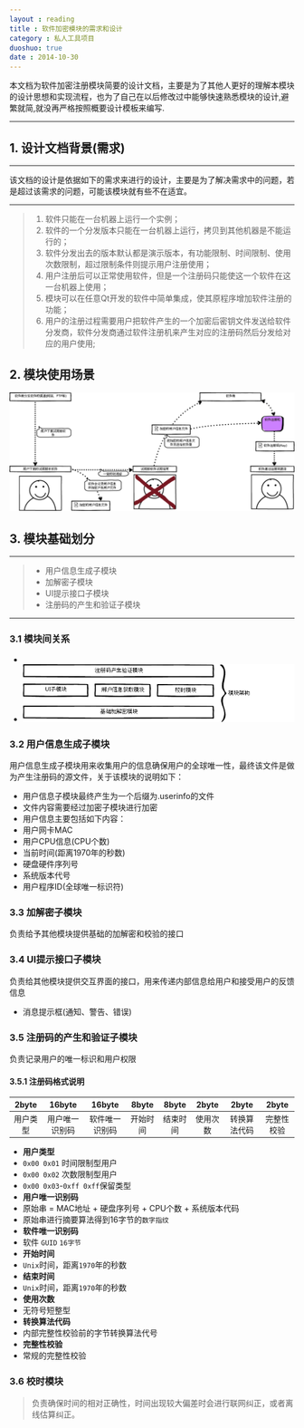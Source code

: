 ```yaml
---
layout : reading
title : 软件加密模块的需求和设计
category : 私人工具项目
duoshuo: true
date : 2014-10-30
---
```


<!-- more -->

>
本文档为软件加密注册模块简要的设计文档，主要是为了其他人更好的理解本模块的设计思想和实现流程，也为了自己在以后修改过中能够快速熟悉模块的设计,避繁就简,就没再严格按照概要设计模板来编写.


******

## 1. 设计文档背景(需求)

******
该文档的设计是依据如下的需求来进行的设计，主要是为了解决需求中的问题，若是超过该需求的问题，可能该模块就有些不在适宜。

******

> 1. 软件只能在一台机器上运行一个实例；
> 2. 软件的一个分发版本只能在一台机器上运行，拷贝到其他机器是不能运行的；
> 3. 软件分发出去的版本默认都是演示版本，有功能限制、时间限制、使用次数限制，超过限制条件则提示用户注册使用；
> 4. 用户注册后可以正常使用软件，但是一个注册码只能使这一个软件在这一台机器上使用；
> 5. 模块可以在任意Qt开发的软件中简单集成，使其原程序增加软件注册的功能；
> 6. 用户的注册过程需要用户把软件产生的一个加密后密钥文件发送给软件分发商，软件分发商通过软件注册机来产生对应的注册码然后分发给对应的用户使用;


## 2. 模块使用场景

![软件总体架构图](/res/img/blog/软件加密模块文档资源/软件加密模块架构设计图.png)


## 3. 模块基础划分

******

> * 用户信息生成子模块
> * 加解密子模块
> * UI提示接口子模块
> * 注册码的产生和验证子模块

******

### 3.1 模块间关系

* 
 * ![软件模块架构图](/res/img/blog/软件加密模块文档资源/软件加密模块模块架构图.png)


### 3.2 用户信息生成子模块

> 
用户信息生成子模块用来收集用户的信息确保用户的全球唯一性，最终该文件是做为产生注册码的源文件，关于该模块的说明如下：

* 用户信息子模块最终产生为一个后缀为.userinfo的文件
* 文件内容需要经过加密子模块进行加密
* 用户信息主要包括如下内容：
 * 用户网卡MAC
 * 用户CPU信息(CPU个数)
 * 当前时间(距离1970年的秒数)
 * 硬盘硬件序列号
 * 系统版本代号
 * 用户程序ID(全球唯一标识符)


### 3.3 加解密子模块

> 
负责给予其他模块提供基础的加解密和校验的接口

### 3.4 UI提示接口子模块

>
负责给其他模块提供交互界面的接口，用来传递内部信息给用户和接受用户的反馈信息

* 消息提示框(通知、警告、错误)

### 3.5 注册码的产生和验证子模块

>
负责记录用户的唯一标识和用户权限

#### 3.5.1 注册码格式说明

|2byte|16byte|16byte|8byte|8byte|2byte|2byte|2byte|
|:--------:|:--------:|:--------:|:--------:|:--------:|:--------:|:--------:|:--------:|
|用户类型|用户唯一识别码|软件唯一识别码|开始时间|结束时间|使用次数|转换算法代码|完整性校验|

* **用户类型**
 * ```0x00 0x01``` 时间限制型用户
 * ```0x00 0x02``` 次数限制型用户
 * ```0x00 0x03```-```0xff 0xff```保留类型 
* **用户唯一识别码**
 * 原始串 = MAC地址 + 硬盘序列号 + CPU个数 + 系统版本代码
 * 原始串进行摘要算法得到16字节的```数字指纹```
* **软件唯一识别码**
 * 软件 ```GUID``` ```16字节```
* **开始时间**
 * ```Unix```时间，距离```1970```年的秒数
* **结束时间**
 * ```Unix```时间，距离```1970```年的秒数
* **使用次数**
 * 无符号短整型
* **转换算法代码**
 * 内部完整性校验前的字节转换算法代号
* **完整性校验**
 * 常规的完整性校验

### 3.6 校时模块

> 负责确保时间的相对正确性，时间出现较大偏差时会进行联网纠正，或者离线估算纠正。





